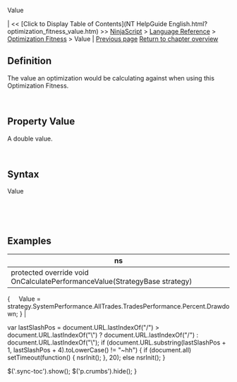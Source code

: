 ﻿










 


Value







| &lt;&lt; [Click to Display Table of Contents](NT HelpGuide English.html?optimization_fitness_value.htm) &gt;&gt;
 [NinjaScript](ninjascript.htm) &gt; [Language Reference](language_reference_wip.htm) &gt; [Optimization Fitness](optimization_fitness.htm) &gt;
Value | [Previous page](oncalculateperformancevalue.htm)
[Return to chapter overview](optimization_fitness.htm)










Definition
----------


The value an optimization would be calculating against when using this Optimization Fitness.


 


Property Value
--------------


A double value.


 


Syntax
------


Value


 


 


Examples
--------




| ns |
| --- |
| protected override void OnCalculatePerformanceValue(StrategyBase strategy)
{
     Value = strategy.SystemPerformance.AllTrades.TradesPerformance.Percent.Drawdown;
} |






 
 var lastSlashPos = document.URL.lastIndexOf("/") &gt; document.URL.lastIndexOf("\\") ? document.URL.lastIndexOf("/") : document.URL.lastIndexOf("\\");
 if (document.URL.substring(lastSlashPos + 1, lastSlashPos + 4).toLowerCase() != "~hh") {
 if (document.all) setTimeout(function() {
 nsrInit();
 }, 20);
 else nsrInit();
 }
 
 
 $('.sync-toc').show();
 $('p.crumbs').hide();
 }
 
 
 



